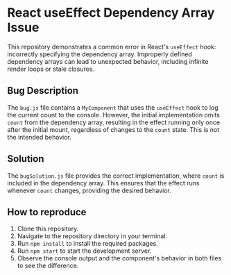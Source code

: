 # React useEffect Dependency Array Issue

This repository demonstrates a common error in React's `useEffect` hook: incorrectly specifying the dependency array.  Improperly defined dependency arrays can lead to unexpected behavior, including infinite render loops or stale closures.

## Bug Description
The `bug.js` file contains a `MyComponent` that uses the `useEffect` hook to log the current count to the console. However, the initial implementation omits `count` from the dependency array, resulting in the effect running only once after the initial mount, regardless of changes to the `count` state. This is not the intended behavior. 

## Solution
The `bugSolution.js` file provides the correct implementation, where `count` is included in the dependency array. This ensures that the effect runs whenever `count` changes, providing the desired behavior.

## How to reproduce
1. Clone this repository.
2. Navigate to the repository directory in your terminal.
3. Run `npm install` to install the required packages.
4. Run `npm start` to start the development server.
5. Observe the console output and the component's behavior in both files to see the difference.